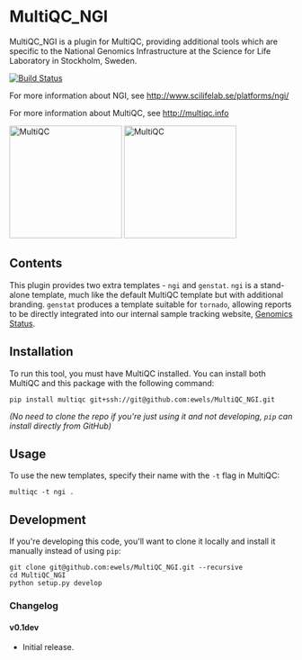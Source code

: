 # MultiQC_NGI

MultiQC_NGI is a plugin for MultiQC, providing additional tools which are
specific to the National Genomics Infrastructure at the Science for Life
Laboratory in Stockholm, Sweden.

[![Build Status](https://travis-ci.org/ewels/MultiQC_NGI.svg?branch=master)](https://travis-ci.org/ewels/MultiQC_NGI)

For more information about NGI, see http://www.scilifelab.se/platforms/ngi/

For more information about MultiQC, see http://multiqc.info

[<img src="https://raw.githubusercontent.com/ewels/MultiQC/master/multiqc/templates/default/assets/img/MultiQC_logo.png" width="200" title="MultiQC">](https://github.com/ewels/MultiQC) [<img src="https://portal.scilifelab.se/genomics/sites/default/files/NGI-logo-white-background.png" width="200" title="MultiQC">](http://www.scilifelab.se/platforms/ngi/)

## Contents
This plugin provides two extra templates - `ngi` and `genstat`. `ngi` is a
stand-alone template, much like the default MultiQC template but with additional
branding. `genstat` produces a template suitable for `tornado`, allowing reports
to be directly integrated into our internal sample tracking website,
[Genomics Status](https://github.com/SciLifeLab/genomics-status).

## Installation
To run this tool, you must have MultiQC installed. You can install both
MultiQC and this package with the following command:

```
pip install multiqc git+ssh://git@github.com:ewels/MultiQC_NGI.git
```

_(No need to clone the repo if you're just using it and not developing,
`pip` can install directly from GitHub)_

## Usage
To use the new templates, specify their name with the `-t` flag in MultiQC:

```
multiqc -t ngi .
```

## Development
If you're developing this code, you'll want to clone it locally and install
it manually instead of using `pip`:

```
git clone git@github.com:ewels/MultiQC_NGI.git --recursive
cd MultiQC_NGI
python setup.py develop
```

### Changelog
#### v0.1dev
* Initial release.